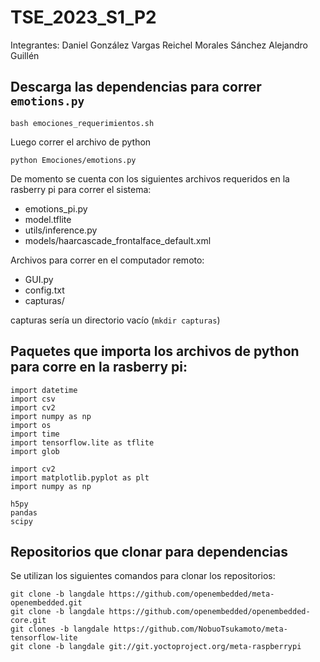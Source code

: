 # TSE_2023_S1_P2

Integrantes: 
Daniel González Vargas
Reichel Morales Sánchez
Alejandro Guillén

## Descarga las dependencias para correr `emotions.py`

`bash emociones_requerimientos.sh`

Luego correr el archivo de python 

`python Emociones/emotions.py`


De momento se cuenta con los siguientes archivos requeridos en la rasberry pi para correr el sistema:

- emotions_pi.py
- model.tflite
- utils/inference.py
- models/haarcascade_frontalface_default.xml


Archivos para correr en el computador remoto: 

- GUI.py
- config.txt
- capturas/

capturas sería un directorio vacío (`mkdir capturas`)

## Paquetes que importa los archivos de python para corre en la rasberry pi:

```
import datetime
import csv
import cv2
import numpy as np
import os
import time
import tensorflow.lite as tflite
import glob

import cv2
import matplotlib.pyplot as plt
import numpy as np

h5py
pandas
scipy

```

## Repositorios que clonar para dependencias

Se utilizan los siguientes comandos para clonar los repositorios:
```
git clone -b langdale https://github.com/openembedded/meta-openembedded.git
git clone -b langdale https://github.com/openembedded/openembedded-core.git
git clones -b langdale https://github.com/NobuoTsukamoto/meta-tensorflow-lite
git clone -b langdale git://git.yoctoproject.org/meta-raspberrypi
```
